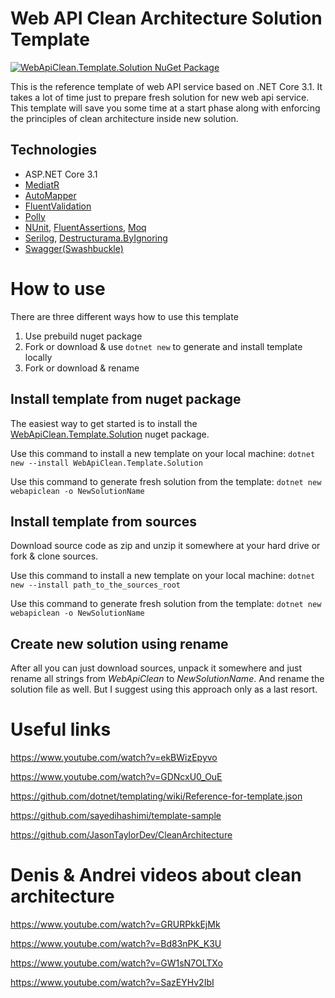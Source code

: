 # Web API Clean Architecture Solution Template

[![WebApiClean.Template.Solution NuGet Package](https://img.shields.io/badge/nuget-1.0.3-blue)](https://www.nuget.org/packages/WebApiClean.Template.Solution)

This is the reference template of web API service based on .NET Core 3.1.
It takes a lot of time just to prepare fresh solution for new web api service. This template will save you some time at a start phase along with 
enforcing the principles of clean architecture inside new solution.

## Technologies

* ASP.NET Core 3.1
* [MediatR](https://github.com/jbogard/MediatR)
* [AutoMapper](https://automapper.org/)
* [FluentValidation](https://fluentvalidation.net/)
* [Polly](https://www.nuget.org/packages/Microsoft.Extensions.Http.Polly/)
* [NUnit](https://nunit.org/), [FluentAssertions](https://fluentassertions.com/), [Moq](https://github.com/moq)
* [Serilog](https://serilog.net/), [Destructurama.ByIgnoring](https://www.nuget.org/packages/Destructurama.ByIgnoring/)
* [Swagger(Swashbuckle)](https://docs.microsoft.com/en-us/aspnet/core/tutorials/web-api-help-pages-using-swagger?view=aspnetcore-3.1)

# How to use

There are three different ways how to use this template

1) Use prebuild nuget package
2) Fork or download & use `dotnet new` to generate and install template locally
3) Fork or download & rename

## Install template from nuget package

The easiest way to get started is to install the [WebApiClean.Template.Solution](https://www.nuget.org/packages/WebApiClean.Template.Solution) nuget package.

Use this command to install a new template on your local machine:
`dotnet new --install WebApiClean.Template.Solution`

Use this command to generate fresh solution from the template:
`dotnet new webapiclean -o NewSolutionName`

## Install template from sources

Download source code as zip and unzip it somewhere at your hard drive or fork & clone sources.

Use this command to install a new template on your local machine:
`dotnet new --install path_to_the_sources_root`

Use this command to generate fresh solution from the template:
`dotnet new webapiclean -o NewSolutionName`

## Create new solution using rename

After all you can just download sources, unpack it somewhere and just rename all strings from *WebApiClean* to *NewSolutionName*. And rename the solution file as well. But I suggest using this approach only as a last resort.

# Useful links

https://www.youtube.com/watch?v=ekBWizEpyvo

https://www.youtube.com/watch?v=GDNcxU0_OuE

https://github.com/dotnet/templating/wiki/Reference-for-template.json

https://github.com/sayedihashimi/template-sample

https://github.com/JasonTaylorDev/CleanArchitecture

# Denis & Andrei videos about clean architecture

https://www.youtube.com/watch?v=GRURPkkEjMk

https://www.youtube.com/watch?v=Bd83nPK_K3U

https://www.youtube.com/watch?v=GW1sN7OLTXo

https://www.youtube.com/watch?v=SazEYHv2IbI
